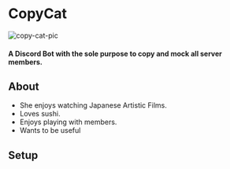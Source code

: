 # CopyCat
![copy-cat-pic](https://cdn.discordapp.com/app-icons/578713035028430883/893f1d669017a0176bbaca7be2385986.png?size=256")
#### A Discord Bot with the sole purpose to copy and mock all server members.
## About
- She enjoys watching Japanese Artistic Films.
- Loves sushi.
- Enjoys playing with members.
- Wants to be useful

## Setup
